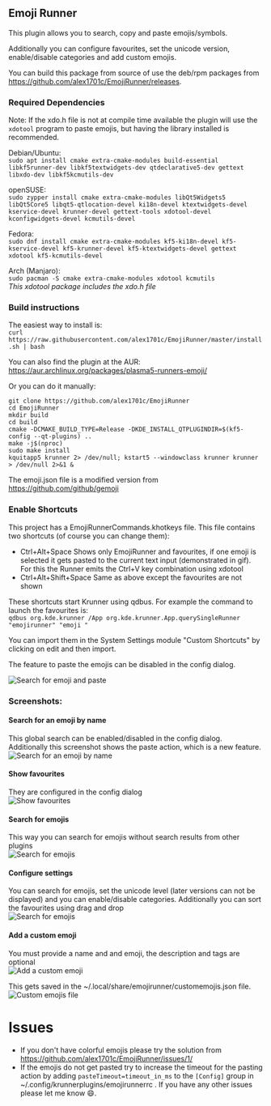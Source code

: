## Emoji Runner

This plugin allows you to search, copy and paste emojis/symbols.

Additionally you can configure favourites, set the unicode version, enable/disable categories and add custom emojis.  

You can build this package from source of use the deb/rpm packages from https://github.com/alex1701c/EmojiRunner/releases.

### Required Dependencies

Note: If the xdo.h file is not at compile time available the plugin will use the `xdotool` program to paste emojis, 
but having the library installed is recommended.  

Debian/Ubuntu:  
`sudo apt install cmake extra-cmake-modules build-essential libkf5runner-dev libkf5textwidgets-dev qtdeclarative5-dev gettext libxdo-dev libkf5kcmutils-dev`

openSUSE:  
`sudo zypper install cmake extra-cmake-modules libQt5Widgets5 libQt5Core5 libqt5-qtlocation-devel ki18n-devel
ktextwidgets-devel kservice-devel krunner-devel gettext-tools xdotool-devel kconfigwidgets-devel kcmutils-devel`  

Fedora:  
`sudo dnf install cmake extra-cmake-modules kf5-ki18n-devel kf5-kservice-devel kf5-krunner-devel kf5-ktextwidgets-devel gettext xdotool kf5-kcmutils-devel`  

Arch (Manjaro):  
`sudo pacman -S cmake extra-cmake-modules xdotool kcmutils`  
*This xdotool package includes the xdo.h file*

### Build instructions  

The easiest way to install is:  
`curl https://raw.githubusercontent.com/alex1701c/EmojiRunner/master/install.sh | bash`  

You can also find the plugin at the AUR: https://aur.archlinux.org/packages/plasma5-runners-emoji/

Or you can do it manually:

```
git clone https://github.com/alex1701c/EmojiRunner
cd EmojiRunner
mkdir build
cd build
cmake -DCMAKE_BUILD_TYPE=Release -DKDE_INSTALL_QTPLUGINDIR=$(kf5-config --qt-plugins) ..
make -j$(nproc)
sudo make install
kquitapp5 krunner 2> /dev/null; kstart5 --windowclass krunner krunner > /dev/null 2>&1 &
```

The emoji.json file is a modified version from https://github.com/github/gemoji  

### Enable Shortcuts
This project has a EmojiRunnerCommands.khotkeys file.
This file contains two shortcuts (of course you can change them): 
- Ctrl+Alt+Space  Shows only EmojiRunner and favourites,
if one emoji is selected it gets pasted to the current text input (demonstrated in gif).
For this the Runner emits the Ctrl+V key combination using xdotool
- Ctrl+Alt+Shift+Space Same as above except the favourites are not shown  

These shortcuts start Krunner using qdbus. For example the command to launch the favourites is:  
`qdbus org.kde.krunner /App org.kde.krunner.App.querySingleRunner "emojirunner" "emoji "`

You can import them in the System Settings module "Custom Shortcuts" by clicking on edit and then import.  
 
The feature to paste the emojis can be disabled in the config dialog.  

![Search for emoji and paste](https://raw.githubusercontent.com/alex1701c/Screenshots/master/EmojiRunner/paste_emoji.gif)
### Screenshots:

#### Search for an emoji by name
This global search can be enabled/disabled in the config dialog.  
Additionally this screenshot shows the paste action, which is a new feature.  
![Search for an emoji by name](https://raw.githubusercontent.com/alex1701c/Screenshots/master/EmojiRunner/global_search_with_actions.png)

#### Show favourites
They are configured in the config dialog  
![Show favourites](https://raw.githubusercontent.com/alex1701c/Screenshots/master/EmojiRunner/favourites.png)

#### Search for emojis
This way you can search for emojis without search results from other plugins  
![Search for emojis](https://raw.githubusercontent.com/alex1701c/Screenshots/master/EmojiRunner/search_with_prefix.png)  

#### Configure settings
You can search for emojis, set the unicode level (later versions can not be displayed) and you can enable/disable categories.
Additionally you can sort the favourites using drag and drop  
![Search for emojis](https://raw.githubusercontent.com/alex1701c/Screenshots/master/EmojiRunner/config.png)  

#### Add a custom emoji
You must provide a name and and emoji, the description and tags are optional  
![Add a custom emoji](https://raw.githubusercontent.com/alex1701c/Screenshots/master/EmojiRunner/enter_custom_emoji.png)  

This gets saved in the ~/.local/share/emojirunner/customemojis.json file.  
![Custom emojis file](https://raw.githubusercontent.com/alex1701c/Screenshots/master/EmojiRunner/custom_emojis_file.png)    

# Issues 
 * If you don't have colorful emojis please try the solution from https://github.com/alex1701c/EmojiRunner/issues/1/  
 * If the emojis do not get pasted try to increase the timeout for the pasting action by adding `pasteTimeout=timeout_in_ms` 
 to the `[Config]` group in ~/.config/krunnerplugins/emojirunnerrc .
 If you have any other issues please let me know 😄.
 
